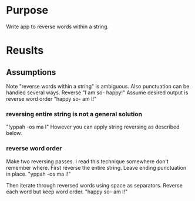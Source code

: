 # Purpose
Write app to reverse words within a string.

# Reuslts

## Assumptions
Note "reverse words within a string" is ambiguous.
Also punctuation can be handled several ways.
Reverse "I am so- happy!"
Assume desired output is reverse word order "happy so- am I!"

### reversing entire string is not a general solution
"!yppah -os ma I"
However you can apply string reversing as described below.

### reverse word order
Make two reversing passes.
I read this technique somewhere don't remember where.
First reverse the entire string.
Leave ending punctuation in place.
"yppah -os ma I!"

Then iterate through reversed words using space as separators.
Reverse each word but keep word order.
"happy so- am I!"
